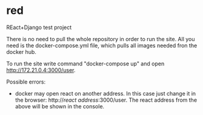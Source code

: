 # red
REact+Django test project

There is no need to pull the whole repository in order to run the site. All you need is the docker-compose.yml file, which pulls all images needed fron the docker hub.

To run the site write command "docker-compose up" and open http://172.21.0.4:3000/user.

Possible errors:
  - docker may open react on another address. In this case just change it in the browser: http://*react address*:3000/user. The react address from the above will be shown in the console.

